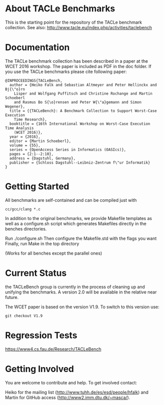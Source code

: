 About TACLe Benchmarks
======================

This is the starting point for the repository of the TACLe benchmark
collection.
See also: http://www.tacle.eu/index.php/activities/taclebench

Documentation
=============

The TACLe benchmark collection has been described in a paper at the
WCET 2016 workshop. The paper is included as PDF in the doc folder.
If you use the TACLe benchmarks please cite following paper:

    @INPROCEEDINGS{TACLeBench,
      author = {Heiko Falk and Sebastian Altmeyer and Peter Hellinckx and Bj{\"o}rn
    	Lisper and Wolfgang Puffitsch and Christine Rochange and Martin Schoeberl
    	and Rasmus Bo S{\o}rensen and Peter W{\"a}gemann and Simon Wegener},
      title = {{TACLeBench}: A Benchmark Collection to Support Worst-Case Execution
    	Time Research},
      booktitle = {16th International Workshop on Worst-Case Execution Time Analysis
    	(WCET 2016)},
      year = {2016},
      editor = {Martin Schoeberl},
      volume = {55},
      series = {OpenAccess Series in Informatics (OASIcs)},
      pages = {2:1--2:10},
      address = {Dagstuhl, Germany},
      publisher = {Schloss Dagstuhl--Leibniz-Zentrum f\"ur Informatik}
    }


Getting Started
===============

All benchmarks are self-contained and can be compiled just with

    cc/gcc/clang *.c

In addition to the original benchmarks, we provide Makefile templates as well as a configure.sh script which generates Makefiles directly in the benches directories.

   Run ./configure.sh
   Then configure the Makefile.std with the flags you want
   Finally, run Make in the top directory

(Works for all benches except the parallel ones)

Current Status
==============

the TACLeBench group is currently in the process of cleaning up and unifying
the benchmarks. A version 2.0 will be available in the relative near future.

The WCET paper is based on the version V1.9. To switch to this version use:
```
git checkout V1.9
```

Regression Tests
================

https://www4.cs.fau.de/Research/TACLeBench

Getting Involved
================

You are welcome to contribute and help. To get involved contact:

Heiko for the mailing list (http://www.tuhh.de/es/esd/people/hfalk) and
Martin for GitHub access (http://www2.imm.dtu.dk/~masca/).
